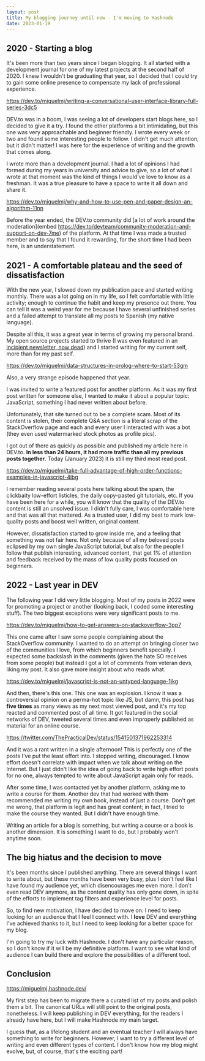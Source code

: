 ```yaml
---
layout: post
title: My blogging journey until now - I'm moving to Hashnode
date: 2023-01-19
---
```


## 2020 - Starting a blog

It's been more than two years since I began blogging. It all started with a development journal for one of my latest projects at the second half of 2020. I knew I wouldn't be graduating that year, so I decided that I could try to gain some online presence to compensate my lack of professional experience.

https://dev.to/miguelmj/writing-a-conversational-user-interface-library-full-series-3dc5

DEV.to was in a boom, I was seeing a lot of developers start blogs here, so I decided to give it a try. I found the other platforms a bit intimidating, but this one was very approachable and beginner friendly. I wrote every week or two and found some interesting people to follow. I didn't get much attention, but it didn't matter! I was here for the experience of writing and the growth that comes along.

I wrote more than a development journal. I had a lot of opinions I had formed during my years in university and advice to give, so a lot of what I wrote at that moment was the kind of things I would've love to know as a freshman. It was a true pleasure to have a space to write it all down and share it.

https://dev.to/miguelmj/why-and-how-to-use-pen-and-paper-design-an-algorithm-11nn

Before the year ended, the DEV.to community did [a lot of work around the moderation](embed https://dev.to/devteam/community-moderation-and-support-on-dev-7me) of the platform. At that time I was made a trusted member and to say that I found it rewarding, for the short time I had been here, is an understatement.

## 2021 - A comfortable plateau and the seed of dissatisfaction

With the new year, I slowed down my publication pace and started writing monthly. There was a lot going on in my life, so I felt comfortable with little activity; enough to continue the habit and keep my presence out there. You can tell it was a weird year for me because I have several unfinished series and a failed attempt to translate all my posts to Spanish (my native language). 

Despite all this, it was a great year in terms of growing my personal brand. My open source projects started to thrive (I was even featured in an [incipient newsletter, now dead](https://makerwork.substack.com/p/makerwork001)) and I started writing for my current self, more than for my past self.

https://dev.to/miguelmj/data-structures-in-prolog-where-to-start-53gm

Also, a very strange episode happened that year.

I was invited to write a featured post for another platform. As it was my first post written for someone else, I wanted to make it about a popular topic: JavaScript, something I had never written about before.

Unfortunately, that site turned out to be a complete scam. Most of its content is stolen, their complete Q&A section is a literal scrap of the StackOverflow page and each and every user I interacted with was a bot (they even used watermarked stock photos as profile pics).

I got out of there as quickly as possible and published my article here in DEV.to. **In less than 24 hours, it had more traffic than all my previous posts together**. Today (January 2023) it is still my third most read post.

https://dev.to/miguelmj/take-full-advantage-of-high-order-functions-examples-in-javascript-4ibg

I remember reading several posts here talking about the spam, the clickbaity low-effort listicles, the daily copy-pasted git tutorials, etc. If you have been here for a while, you will know that the quality of the DEV.to content is still an unsolved issue. I didn't fully care, I was comfortable here and that was all that mattered. As a trusted user, I did my best to mark low-quality posts and boost well written, original content. 

However, dissatisfaction started to grow inside me, and a feeling that something was not fair here. Not only because of all my beloved posts eclipsed by my own single JavaScript tutorial, but also for the people I follow that publish interesting, advanced content, that get 1% of attention and feedback received by the mass of low quality posts focused on beginners.

## 2022 - Last year in DEV

The following year I did very little blogging. Most of my posts in 2022 were for promoting a project or another (looking back, I coded some interesting stuff). The two biggest exceptions were very significant posts to me.

https://dev.to/miguelmj/how-to-get-answers-on-stackoverflow-3pp7

This one came after I saw some people complaining about the StackOverflow community. I wanted to do an attempt on bringing closer two of the communities I love, from which beginners benefit specially. I expected some backslash in the comments (given the hate SO receives from some people) but instead I got a lot of comments from veteran devs, liking my post. It also gave more insight about who reads what.

https://dev.to/miguelmj/javascript-is-not-an-untyped-language-1jkg

And then, there's this one. This one was an explosion. I know it was a controversial opinion on a perma-hot topic like JS, but damn, this post has **five times** as many views as my next most viewed post, and it's my top reacted and commented post of all time. It got featured in the social networks of DEV, tweeted several times and even improperly published as material for an online course.

https://twitter.com/ThePracticalDev/status/1541501371962253314

And it was a rant written in a single afternoon! This is perfectly one of the posts I've put the least effort into. I stopped writing, discouraged. I know effort doesn't correlate with impact when we talk about writing on the Internet. But I just didn't like the idea of going back to write high effort posts for no one, always tempted to write about JavaScript again only for reads.

After some time, I was contacted yet by another platform, asking me to write a course for them. Another dev that had worked with them recommended me writing my own book, instead of just a course. Don't get me wrong, that platform is legit and has great content; in fact, I tried to make the course they wanted. But I didn't have enough time.

Writing an article for a blog is something, but writing a course or a book is another dimension. It is something I want to do, but I probably won't anytime soon.

## The big hiatus and the decision to move

It's been months since I published anything. There are several things I want to write about, but these months have been very busy, plus I don't feel like I have found my audience yet, which disencourages me even more. I don't even read DEV anymore, as the content quality has only gone down, in spite of the efforts to implement tag filters and experience level for posts.

So, to find new motivation, I have decided to move on. I need to keep looking for an audience that I feel I connect with. I **love** DEV and everything I've achieved thanks to it, but I need to keep looking for a better space for my blog.

I'm going to try my luck with Hashnode. I don't have any particular reason, so I don't know if it will be my definitive platform. I want to see what kind of audience I can build there and explore the possibilities of a different tool.

## Conclusion

https://miguelmj.hashnode.dev/

My first step has been to migrate there a curated list of my posts and polish them a bit. The canonical URLs will still point to the original posts, nonetheless. I will keep publishing in DEV everything, for the readers I already have here, but I will make Hashnode my main target.

I guess that, as a lifelong student and an eventual teacher I will always have something to write for beginners. However, I want to try a different level of writing and even different types of content. I don't know how my blog might evolve, but, of course, that's the exciting part! 